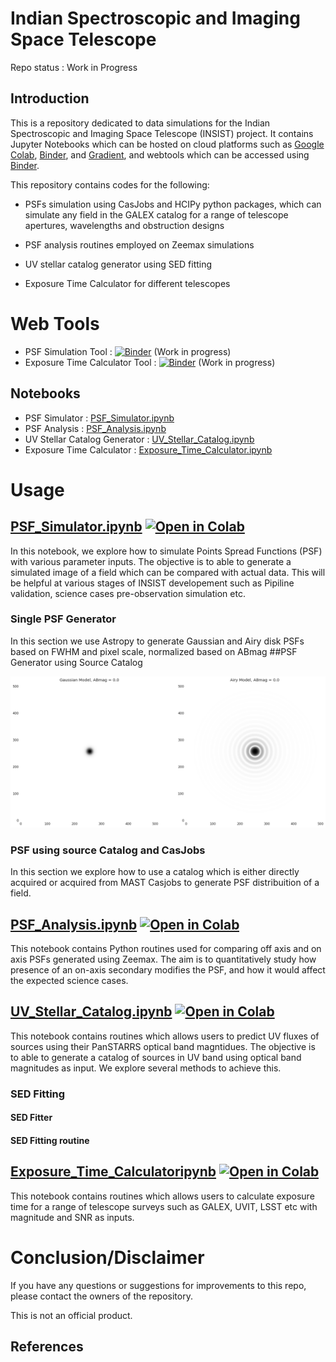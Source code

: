 # Indian Spectroscopic and Imaging Space Telescope 

Repo status : Work in Progress

## Introduction

This is a repository dedicated to data simulations for the Indian Spectroscopic and Imaging Space Telescope (INSIST) project. It contains Jupyter Notebooks which can be hosted on cloud platforms such as [Google Colab](https://colab.research.google.com/notebooks/intro.ipynb?utm_source=scs-index), [Binder](https://mybinder.org/), and [Gradient](https://gradient.run/notebooks), and webtools which can be accessed using [Binder](https://mybinder.org/).

This repository contains codes for the following:

*  PSFs simulation using CasJobs and HCIPy python packages, which can simulate any field in the GALEX catalog for a range of telescope apertures, wavelengths and obstruction designs

* PSF analysis routines employed on Zeemax simulations
* UV stellar catalog generator using SED fitting
* Exposure Time Calculator for different telescopes

# Web Tools
* PSF Simulation Tool           : [![Binder](https://mybinder.org/badge_logo.svg)](https://mybinder.org/v2/gh/Jack3690/INSIST/main?urlpath=%2Fvoila%2Frender%2FPSF_Simulator_Tool.ipynb%3Fvoila-theme%3Ddark) (Work in progress)
* Exposure Time Calculator Tool : [![Binder](https://mybinder.org/badge_logo.svg)](https://mybinder.org/v2/gh/Jack3690/INSIST/main?urlpath=%2Fvoila%2Frender%2FExposure_Time_Calculator_Tool.ipynb%3Fvoila-theme%3Ddark) (Work in progress)
 
## Notebooks

* PSF Simulator                : [PSF_Simulator.ipynb](https://github.com/Jack3690/INSIST/blob/main/PSF_Simulator.ipynb)
* PSF Analysis                 : [PSF_Analysis.ipynb](https://github.com/Jack3690/INSIST/blob/main/PSF_Analysis.ipynb)
* UV Stellar Catalog Generator : [UV_Stellar_Catalog.ipynb](https://github.com/Jack3690/INSIST/blob/main/UV_Stellar_Catalog.ipynb)
* Exposure Time Calculator     : [Exposure_Time_Calculator.ipynb](https://github.com/Jack3690/INSIST/blob/main/Exposure_Time_Calculator)


# Usage

## [PSF_Simulator.ipynb](https://github.com/Jack3690/INSIST/blob/main/PSF_Simulator.ipynb) [![Open in Colab](https://colab.research.google.com/assets/colab-badge.svg)](https://colab.research.google.com/github/Jack3690/INSIST/blob/main/PSF_Simulator.ipynb)

In this notebook, we explore how to simulate Points Spread Functions (PSF) with various parameter inputs. The objective is to able to generate a simulated image of a field which can be compared with actual data. This will be helpful at various stages of INSIST developement such as Pipiline validation, science cases pre-observation simulation etc.


### Single PSF Generator

In this section we use Astropy to generate Gaussian and Airy disk PSFs based on FWHM and pixel scale, normalized based on ABmag
##PSF Generator using Source Catalog

![plot](./doc/SPG.png) 

### PSF using source Catalog and CasJobs

In this section we explore how to use a catalog which is either directly acquired or acquired from MAST Casjobs to generate PSF distribuition of a field.

## [PSF_Analysis.ipynb](https://github.com/Jack3690/INSIST/blob/main/PSF_Analysis.ipynb) [![Open in Colab](https://colab.research.google.com/assets/colab-badge.svg)](https://colab.research.google.com/github/Jack3690/INSIST/blob/main/PSF_PSF_Analysis.ipynb)

This notebook contains Python routines used for comparing off axis and on axis PSFs generated using Zeemax. The aim is to quantitatively study how presence of an on-axis secondary modifies the PSF, and how it would affect the expected science cases.

## [UV_Stellar_Catalog.ipynb](https://github.com/Jack3690/INSIST/blob/main/UV_Stellar_Catalog.ipynb) [![Open in Colab](https://colab.research.google.com/assets/colab-badge.svg)](https://colab.research.google.com/github/Jack3690/INSIST/blob/main/UV_Stellar_Catalog.ipynb)

This notebook contains routines which allows users to predict UV fluxes of sources using their PanSTARRS optical band magntidues. The objective is to able to generate a catalog of sources in UV band using optical band magnitudes as input. We explore several methods to achieve this.

### SED Fitting

#### SED Fitter

#### SED Fitting routine


## [Exposure_Time_Calculatoripynb](https://github.com/Jack3690/INSIST/blob/main/Exposure_Time_Calculator.ipynb) [![Open in Colab](https://colab.research.google.com/assets/colab-badge.svg)](https://colab.research.google.com/github/Jack3690/INSIST/blob/main/Exposure_Time_Calculator)

This notebook contains routines which allows users to calculate exposure time for a range of telescope surveys such as GALEX, UVIT, LSST etc with magnitude and SNR as inputs.
# Conclusion/Disclaimer

If you have any questions or suggestions for improvements to this repo,
please contact the owners of the repository.

This is not an official product.


## References
